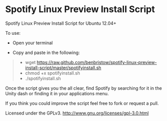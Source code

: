 Spotify Linux Preview Install Script
====================================
Spotify Linux Preview Install Script for Ubuntu 12.04+

To use:
- Open your terminal

- Copy and paste in the following:

> - wget https://raw.github.com/benbristow/spotify-linux-preview-install-script/master/spotifyinstall.sh
> - chmod +x spotifyinstall.sh
> - ./spotifyinstall.sh

Once the script gives you the all clear, find Spotify by searching for it in the Unity dash or finding 
it in your applications menu.

If you think you could improve the script feel free to fork or request a pull.

Licensed under the GPLv3.
http://www.gnu.org/licenses/gpl-3.0.html
